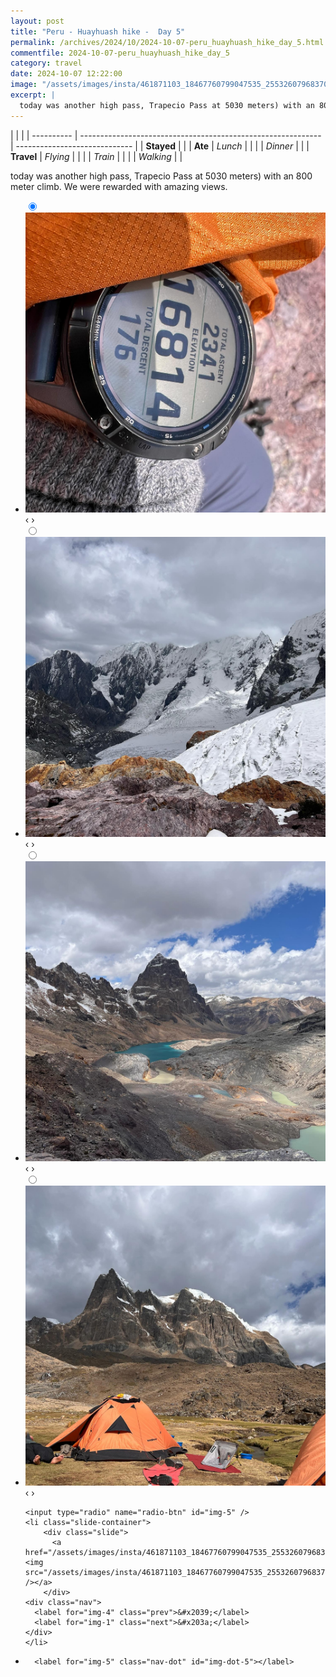```yaml
---
layout: post
title: "Peru - Huayhuash hike -  Day 5"
permalink: /archives/2024/10/2024-10-07-peru_huayhuash_hike_day_5.html
commentfile: 2024-10-07-peru_huayhuash_hike_day_5
category: travel
date: 2024-10-07 12:22:00
image: "/assets/images/insta/461871103_18467760799047535_2553260796837004788_n_18054840676846271.jpg"
excerpt: |
  today was another high pass, Trapecio Pass at 5030 meters) with an 800 meter climb. We were rewarded with amazing views.
---
```


|            |                                                              |
| ---------- | ------------------------------------------------------------ | ----------------------------- |
| **Stayed** |  |
| **Ate**    | _Lunch_                                                      |          |
|            | _Dinner_                                                     |          |
| **Travel** | _Flying_                                                     |          |
|            | _Train_                                                      |          |
|            | _Walking_                                                    |          |


today was another high pass, Trapecio Pass at 5030 meters) with an 800 meter climb. We were rewarded with amazing views.


<ul class="slides">
    <input type="radio" name="radio-btn" id="img-1" checked="checked" />
    <li class="slide-container">
        <div class="slide">
          <a href="/assets/images/insta/461853208_18467760823047535_9118498806041080330_n_17871659316127192.jpg"><img src="/assets/images/insta/461853208_18467760823047535_9118498806041080330_n_17871659316127192.jpg" /></a>
        </div>
    <div class="nav">
      <label for="img-5" class="prev">&#x2039;</label>
      <label for="img-2" class="next">&#x203a;</label>
    </div>
    </li>
        <input type="radio" name="radio-btn" id="img-2"  />
    <li class="slide-container">
        <div class="slide">
          <a href="/assets/images/insta/462337748_18467760835047535_6387482249352408730_n_17865102474241143.jpg"><img src="/assets/images/insta/462337748_18467760835047535_6387482249352408730_n_17865102474241143.jpg" /></a>
        </div>
    <div class="nav">
      <label for="img-1" class="prev">&#x2039;</label>
      <label for="img-3" class="next">&#x203a;</label>
    </div>
    </li>
        <input type="radio" name="radio-btn" id="img-3"  />
    <li class="slide-container">
        <div class="slide">
          <a href="/assets/images/insta/461746664_18467760868047535_6738232052801007521_n_17932946447817572.jpg"><img src="/assets/images/insta/461746664_18467760868047535_6738232052801007521_n_17932946447817572.jpg" /></a>
        </div>
    <div class="nav">
      <label for="img-2" class="prev">&#x2039;</label>
      <label for="img-4" class="next">&#x203a;</label>
    </div>
    </li>
        <input type="radio" name="radio-btn" id="img-4"  />
    <li class="slide-container">
        <div class="slide">
          <a href="/assets/images/insta/462094871_18467760859047535_8786572615768981983_n_17927259824953293.jpg"><img src="/assets/images/insta/462094871_18467760859047535_8786572615768981983_n_17927259824953293.jpg" /></a>
        </div>
    <div class="nav">
      <label for="img-3" class="prev">&#x2039;</label>
      <label for="img-5" class="next">&#x203a;</label>
    </div>
    </li>
    
    <input type="radio" name="radio-btn" id="img-5" />
    <li class="slide-container">
        <div class="slide">
          <a href="/assets/images/insta/461871103_18467760799047535_2553260796837004788_n_18054840676846271.jpg"><img src="/assets/images/insta/461871103_18467760799047535_2553260796837004788_n_18054840676846271.jpg" /></a>
        </div>
    <div class="nav">
      <label for="img-4" class="prev">&#x2039;</label>
      <label for="img-1" class="next">&#x203a;</label>
    </div>
    </li>
			
<li class="nav-dots">
      <label for="img-1" class="nav-dot" id="img-dot-1"></label>
      <label for="img-2" class="nav-dot" id="img-dot-2"></label>
      <label for="img-3" class="nav-dot" id="img-dot-3"></label>
      <label for="img-4" class="nav-dot" id="img-dot-4"></label>

      <label for="img-5" class="nav-dot" id="img-dot-5"></label>

</li>
</ul>        
             

		